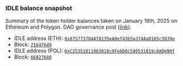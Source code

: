 ### IDLE balance snapshot

Summary of the token holder balances taken on January 18th, 2025 on Ethereum and Polygon. DAO governance post ([link](https://gov.idle.finance/t/rebranding-idle-to-pareto-and-growth-plan/1279)). 
* IDLE address (ETH): [`0x875773784Af8135eA0ef43b5a374AaD105c5D39e`](https://etherscan.io/token/0x875773784Af8135eA0ef43b5a374AaD105c5D39e)
* Block: [`21647649`](https://etherscan.io/block/21647649)
* IDLE address (POL): [`0xC25351811983818c9Fe6D8c580531819c8ADe90f`](https://polygonscan.com/address/0xC25351811983818c9Fe6D8c580531819c8ADe90f)
* Block: [`66827680`](https://polygonscan.com/block/66827680)
